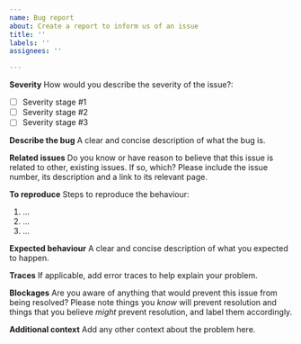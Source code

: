 ```yaml
---
name: Bug report
about: Create a report to inform us of an issue
title: ''
labels: ''
assignees: ''

---
```


**Severity**
How would you describe the severity of the issue?:

- [ ] Severity stage #1
- [ ] Severity stage #2
- [ ] Severity stage #3

**Describe the bug**
A clear and concise description of what the bug is.

**Related issues**
Do you know or have reason to believe that this issue is related to other,
existing issues. If so, which? Please include the issue number, its
description and a link to its relevant page.

**To reproduce**
Steps to reproduce the behaviour:

1. ...
2. ...
3. ...

**Expected behaviour**
A clear and concise description of what you expected to happen.

**Traces**
If applicable, add error traces to help explain your problem.

**Blockages**
Are you aware of anything that would prevent this issue from
being resolved? Please note things you _know_ will prevent
resolution and things that you believe _might_ prevent
resolution, and label them accordingly.

**Additional context**
Add any other context about the problem here.

